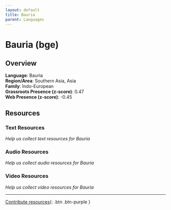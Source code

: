 ```yaml
---
layout: default
title: Bauria
parent: Languages
---
```


# Bauria (bge)

## Overview

**Language**: Bauria  
**Region/Area**: Southern Asia, Asia  
**Family**: Indo-European  
**Grassroots Presence (z-score)**: 0.47  
**Web Presence (z-score)**: -0.45  

## Resources

### Text Resources
*Help us collect text resources for Bauria*

### Audio Resources
*Help us collect audio resources for Bauria*

### Video Resources
*Help us collect video resources for Bauria*

---

[Contribute resources](https://forms.office.com/e/1SfLJx3u1r){: .btn .btn-purple }
